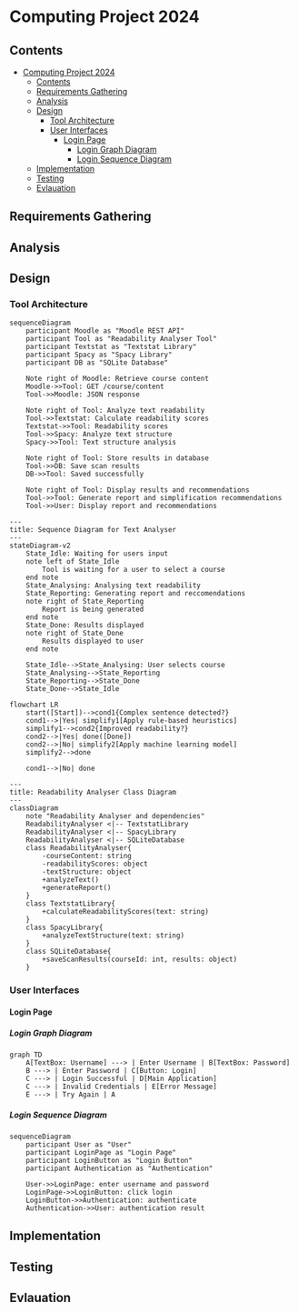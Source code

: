 # Computing Project 2024

## Contents
- [Computing Project 2024](#computing-project-2024)
  - [Contents](#contents)
  - [Requirements Gathering](#requirements-gathering)
  - [Analysis](#analysis)
  - [Design](#design)
    - [Tool Architecture](#tool-architecture)
    - [User Interfaces](#user-interfaces)
      - [Login Page](#login-page)
        - [Login Graph Diagram](#login-graph-diagram)
        - [Login Sequence Diagram](#login-sequence-diagram)
  - [Implementation](#implementation)
  - [Testing](#testing)
  - [Evlauation](#evlauation)

## Requirements Gathering 

## Analysis

## Design
### Tool Architecture
```mermaid
sequenceDiagram
    participant Moodle as "Moodle REST API"
    participant Tool as "Readability Analyser Tool"
    participant Textstat as "Textstat Library"
    participant Spacy as "Spacy Library"
    participant DB as "SQLite Database"

    Note right of Moodle: Retrieve course content
    Moodle->>Tool: GET /course/content
    Tool->>Moodle: JSON response

    Note right of Tool: Analyze text readability
    Tool->>Textstat: Calculate readability scores
    Textstat->>Tool: Readability scores
    Tool->>Spacy: Analyze text structure
    Spacy->>Tool: Text structure analysis

    Note right of Tool: Store results in database
    Tool->>DB: Save scan results
    DB->>Tool: Saved successfully

    Note right of Tool: Display results and recommendations
    Tool->>Tool: Generate report and simplification recommendations
    Tool->>User: Display report and recommendations
```
```mermaid
---
title: Sequence Diagram for Text Analyser
---
stateDiagram-v2
    State_Idle: Waiting for users input
    note left of State_Idle
        Tool is waiting for a user to select a course
    end note
    State_Analysing: Analysing text readability
    State_Reporting: Generating report and reccomendations
    note right of State_Reporting
        Report is being generated
    end note
    State_Done: Results displayed
    note right of State_Done
        Results displayed to user
    end note
    
    State_Idle-->State_Analysing: User selects course
    State_Analysing-->State_Reporting
    State_Reporting-->State_Done
    State_Done-->State_Idle

```
```mermaid
flowchart LR
    start([Start])-->cond1{Complex sentence detected?}
    cond1-->|Yes| simplify1[Apply rule-based heuristics]
    simplify1-->cond2{Improved readability?}
    cond2-->|Yes| done([Done])
    cond2-->|No| simplify2[Apply machine learning model]
    simplify2-->done

    cond1-->|No| done
```
```mermaid
---
title: Readability Analyser Class Diagram
---
classDiagram
    note "Readability Analyser and dependencies"
    ReadabilityAnalyser <|-- TextstatLibrary
    ReadabilityAnalyser <|-- SpacyLibrary
    ReadabilityAnalyser <|-- SQLiteDatabase
    class ReadabilityAnalyser{
        -courseContent: string
        -readabilityScores: object
        -textStructure: object
        +analyzeText()
        +generateReport()
    }
    class TextstatLibrary{
        +calculateReadabilityScores(text: string)
    }
    class SpacyLibrary{
        +analyzeTextStructure(text: string)
    }
    class SQLiteDatabase{
        +saveScanResults(courseId: int, results: object)
    }
```
### User Interfaces
#### Login Page
##### Login Graph Diagram
```mermaid
graph TD
    A[TextBox: Username] ---> | Enter Username | B[TextBox: Password]
    B ---> | Enter Password | C[Button: Login]
    C ---> | Login Successful | D[Main Application]
    C ---> | Invalid Credentials | E[Error Message]
    E ---> | Try Again | A
```
##### Login Sequence Diagram
```mermaid
sequenceDiagram
    participant User as "User"
    participant LoginPage as "Login Page"
    participant LoginButton as "Login Button"
    participant Authentication as "Authentication"

    User->>LoginPage: enter username and password
    LoginPage->>LoginButton: click login
    LoginButton->>Authentication: authenticate
    Authentication->>User: authentication result
```
## Implementation

## Testing

## Evlauation